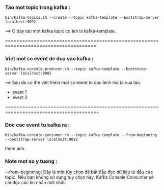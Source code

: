 ### Tao mot topic trong kafka : 

```
bin/kafka-topics.sh --create --topic kafka-template --bootstrap-server localhost:9092
```

==> O day tao mot kafka topic co ten la kafka-template.

======================================================================================

### Viet mot so event de dua vao kafka : 

```
bin/kafka-console-producer.sh --topic kafka-template --bootstrap-server localhost:9092
```

==> Sau do co the viet them mot so event tu cau lenh ma ta vua tao. 
- event 1 
- event 2 

=======================================================================================

### Doc cac event tu kafka ra : 

```
bin/kafka-console-consumer.sh --topic kafka-template --from-beginning --bootstrap-server localhost:9092
```
them anh. 

### Note mot so y tuong : 
--from-beginning: Đây là một tùy chọn để bắt đầu đọc dữ liệu từ đầu của topic. 
Nếu bạn không sử dụng tùy chọn này, Kafka Console Consumer sẽ chỉ đọc các tin nhắn mới nhất.

